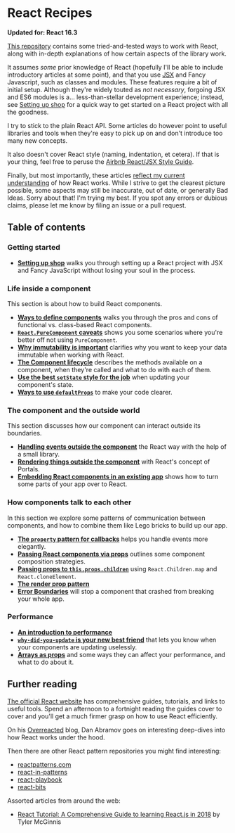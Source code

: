 # React Recipes

__Updated for: React 16.3__

[This repository](https://github.com/danburzo/react-recipes/) contains some tried-and-tested ways to work with React, along with in-depth explanations of how certain aspects of the library work.

It assumes _some_ prior knowledge of React (hopefully I'll be able to include introductory articles at some point), and that you use [JSX](https://reactjs.org/docs/introducing-jsx.html) and Fancy Javascript, such as classes and modules. These features require a bit of initial setup. Although they're widely touted as _not necessary_, forgoing JSX and ES6 modules is a... less-than-stellar development experience; instead, see [Setting up shop](./recipes/setting-up-shop.md) for a quick way to get started on a React project with all the goodness.

I try to stick to the plain React API. Some articles do however point to useful libraries and tools when they're easy to pick up on and don't introduce too many new concepts.

It also doesn't cover React style (naming, indentation, et cetera). If that is your thing, feel free to peruse the [Airbnb React/JSX Style Guide](https://github.com/airbnb/javascript/tree/master/react).

Finally, but most importantly, these articles [reflect my current understanding](https://github.com/danburzo/as-we-learn) of how React works. While I strive to get the clearest picture possible, some aspects may still be inaccurate, out of date, or generally Bad Ideas. Sorry about that! I'm trying my best. If you spot any errors or dubious claims, please let me know by filing an issue or a pull request.

## Table of contents

### Getting started

* [__Setting up shop__](./recipes/setting-up-shop.md) walks you through setting up a React project with JSX and Fancy JavaScript without losing your soul in the process.

### Life inside a component

This section is about how to build React components.

* [__Ways to define components__](./recipes/components.md) walks you through the pros and cons of functional vs. class-based React components.
* [__`React.PureComponent` caveats__](./recipes/purecomponent-caveats.md) shows you some scenarios where you're better off not using `PureComponent`.
* [__Why immutability is important__](./recipes/immutability.md) clarifies why you want to keep your data immutable when working with React.
* [__The Component lifecycle__](./recipes/lifecycle.md) describes the methods available on a component, when they're called and what to do with each of them.
* [__Use the best `setState` style for the job__](./recipes/set-state.md) when updating your component's state. 
* [__Ways to use `defaultProps`__](./recipes/defaultprops.md) to make your code clearer. 

### The component and the outside world

This section discusses how our component can interact outside its boundaries.

* [__Handling events outside the component__](./recipes/outside-events.md) the React way with the help of a small library.
* [__Rendering things outside the component__](./recipes/portals.md) with React's concept of Portals.
* [__Embedding React components in an existing app__](./recipes/inserting-components.md) shows how to turn some parts of your app over to React.

### How components talk to each other

In this section we explore some patterns of communication between components, and how to combine them like Lego bricks to build up our app.

* [__The `property` pattern for callbacks__](./recipes/property-pattern.md) helps you handle events more elegantly. 
* [__Passing React components via props__](./recipes/passing-components.md) outlines some component composition strategies.
* [__Passing props to `this.props.children`__](./recipes/children-props.md) using `React.Children.map` and `React.cloneElement`.
* [__The render prop pattern__](./recipes/render-prop-pattern.md)
* [__Error Boundaries__](./recipes/error-boundaries.md) will stop a component that crashed from breaking your whole app.

### Performance

* [__An introduction to performance__](./recipes/performance.md)
* [__`why-did-you-update` is your new best friend__](./recipes/why-did-you-update.md) that lets you know when your components are updating uselessly.
* [__Arrays as props__](./recipes/arrays-as-props.md) and some ways they can affect your performance, and what to do about it.

## Further reading

[The official React website](https://reactjs.org/) has comprehensive guides, tutorials, and links to useful tools. Spend an afternoon to a fortnight reading the guides cover to cover and you'll get a much firmer grasp on how to use React efficiently.

On his [Overreacted](https://overreacted.io/) blog, Dan Abramov goes on interesting deep-dives into how React works under the hood.

Then there are other React pattern repositories you might find interesting:

* [reactpatterns.com](http://reactpatterns.com/)
* [react-in-patterns](https://github.com/krasimir/react-in-patterns)
* [react-playbook](https://github.com/kylpo/react-playbook)
* [react-bits](https://github.com/vasanthk/react-bits)

Assorted articles from around the web:

* [React Tutorial: A Comprehensive Guide to learning React.js in 2018](https://tylermcginnis.com/reactjs-tutorial-a-comprehensive-guide-to-building-apps-with-react/) by Tyler McGinnis

